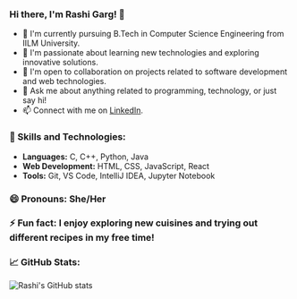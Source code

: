 ### Hi there, I'm Rashi Garg! 👋

- 🔭 I'm currently pursuing B.Tech in Computer Science Engineering from IILM University.
- 🌱 I'm passionate about learning new technologies and exploring innovative solutions.
- 👯 I'm open to collaboration on projects related to software development and web technologies.
- 💬 Ask me about anything related to programming, technology, or just say hi!
- 📫 Connect with me on [LinkedIn](https://www.linkedin.com/in/rashi-garg-84b002294).

### 🚀 Skills and Technologies:
- **Languages:** C, C++, Python, Java
- **Web Development:** HTML, CSS, JavaScript, React
- **Tools:** Git, VS Code, IntelliJ IDEA, Jupyter Notebook

### 😄 Pronouns: She/Her

### ⚡ Fun fact: I enjoy exploring new cuisines and trying out different recipes in my free time!

### 📈 GitHub Stats:
![Rashi's GitHub stats](https://github-readme-stats.vercel.app/api?username=rashigarg04&show_icons=true&theme=radical)

